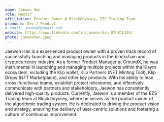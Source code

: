 ```yaml
---
name: Jaewon Han
role: Mentor
affiliation: Product Owner @ BlockOdyssey, EZS Trading Team
pronouns: Dev / Product
# email: jxwonah@gmail.com
website: https://www.linkedin.com/in/jaewon-han-07b81b161/
photo: jaewonhan.jpeg
---
```


Jaewon Han is a experienced product owner with a proven track record of successfully launching and managing products in the blockchain and cryptocurrency industry. As a former Product Manager at GroundX, he was instrumental in launching and managing multiple projects within the Klaytn ecosystem, including the Klip wallet, Klip Partners (NFT Minting Tool), Klip Drops (NFT Marketplace), and other key products. With his ability to lead cross-functional teams, establish project milestones, and effectively communicate with partners and stakeholders, Jaewon has consistently delivered high-quality products. Currently, Jaewon is a member of the EZS Trading team at BlockOdyssey, where he serves as the product owner of the algorithmic trading system. He is dedicated to driving the product vision and strategy, ensuring the delivery of user-centric solutions and fostering a culture of continuous improvement.
